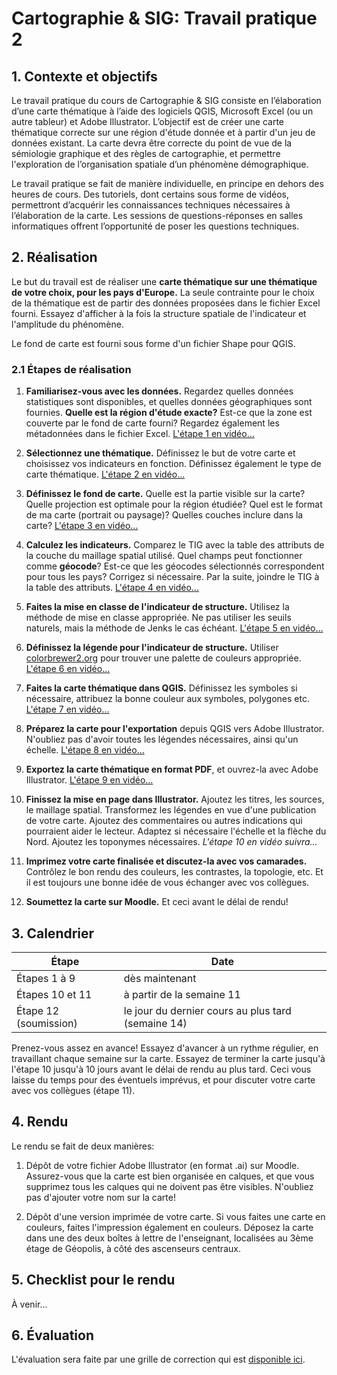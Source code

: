 # Cartographie & SIG: Travail pratique 2## 1. Contexte et objectifsLe travail pratique du cours de Cartographie & SIG consiste en l’élaboration d’une carte thématique à l’aide des logiciels QGIS, Microsoft Excel (ou un autre tableur) et Adobe Illustrator. L’objectif est de créer une carte thématique correcte sur une région d'étude donnée et à partir d'un jeu de données existant. La carte devra être correcte du point de vue de la sémiologie graphique et des règles de cartographie, et permettre l'exploration de l’organisation spatiale d’un phénomène démographique.Le travail pratique se fait de manière individuelle, en principe en dehors des heures de cours. Des tutoriels, dont certains sous forme de vidéos, permettront d’acquérir les connaissances techniques nécessaires à l’élaboration de la carte. Les sessions de questions-réponses en salles informatiques offrent l’opportunité de poser les questions techniques.## 2.	RéalisationLe but du travail est de réaliser une **carte thématique sur une thématique de votre choix, pour les pays d'Europe.** La seule contrainte pour le choix de la thématique est de partir des données proposées dans le fichier Excel fourni. Essayez d'afficher à la fois la structure spatiale de l'indicateur et l'amplitude du phénomène.Le fond de carte est fourni sous forme d'un fichier Shape pour QGIS.### 2.1 Étapes de réalisation1. **Familiarisez-vous avec les données.** Regardez quelles données statistiques sont disponibles, et quelles données géographiques sont fournies. **Quelle est la région d'étude exacte?** Est-ce que la zone est couverte par le fond de carte fourni? Regardez également les métadonnées dans le fichier Excel. [L'étape 1 en vidéo...](https://youtu.be/h99J-xgdgLI)2. **Sélectionnez une thématique.** Définissez le but de votre carte et choisissez vos indicateurs en fonction. Définissez également le type de carte thématique. [L'étape 2 en vidéo...](https://youtu.be/qjvVAz0oFaU)3. **Définissez le fond de carte.** Quelle est la partie visible sur la carte? Quelle projection est optimale pour la région étudiée? Quel est le format de ma carte (portrait ou paysage)? Quelles couches inclure dans la carte? [L'étape 3 en vidéo...](https://youtu.be/6hJUB0rBcK4)4. **Calculez les indicateurs.** Comparez le TIG avec la table des attributs de la couche du maillage spatial utilisé. Quel champs peut fonctionner comme **géocode**? Est-ce que les géocodes sélectionnés correspondent pour tous les pays? Corrigez si nécessaire. Par la suite, joindre le TIG à la table des attributs. [L'étape 4 en vidéo...](https://youtu.be/5DbfnNqA4SQ)5. **Faites la mise en classe de l'indicateur de structure.** Utilisez la méthode de mise en classe appropriée. Ne pas utiliser les seuils naturels, mais la méthode de Jenks le cas échéant. [L'étape 5 en vidéo...](https://youtu.be/gmI1Dqx2bRo)6. **Définissez la légende pour l'indicateur de structure.** Utiliser [colorbrewer2.org](http://colorbrewer2.org) pour trouver une palette de couleurs appropriée. [L'étape 6 en vidéo...](https://youtu.be/kauMUSKrzqg)7. **Faites la carte thématique dans QGIS.** Définissez les symboles si nécessaire, attribuez la bonne couleur aux symboles, polygones etc. [L'étape 7 en vidéo...](https://youtu.be/rBPu6d8qwiA)8. **Préparez la carte pour l'exportation** depuis QGIS vers Adobe Illustrator. N'oubliez pas d'avoir toutes les légendes nécessaires, ainsi qu'un échelle. [L'étape 8 en vidéo...](https://youtu.be/aN9C5QWqbR0)9. **Exportez la carte thématique en format PDF**, et ouvrez-la avec Adobe Illustrator. [L'étape 9 en vidéo...](https://youtu.be/9VuX1ZheqtA)10. **Finissez la mise en page dans Illustrator.** Ajoutez les titres, les sources, le maillage spatial. Transformez les légendes en vue d'une publication de votre carte. Ajoutez des commentaires ou autres indications qui pourraient aider le lecteur. Adaptez si nécessaire l'échelle et la flèche du Nord. Ajoutez les toponymes nécessaires. _L'étape 10 en vidéo suivra..._11. **Imprimez votre carte finalisée et discutez-la avec vos camarades.** Contrôlez le bon rendu des couleurs, les contrastes, la topologie, etc. Et il est toujours une bonne idée de vous échanger avec vos collègues.12. **Soumettez la carte sur Moodle.** Et ceci avant le délai de rendu!## 3. Calendrier|Étape       | Date ||------------|------|| Étapes 1 à 9 | dès maintenant || Étapes 10 et 11 | à partir de la semaine 11 || Étape 12 (soumission) | le jour du dernier cours au plus tard (semaine 14) |Prenez-vous assez en avance! Essayez d'avancer à un rythme régulier, en travaillant chaque semaine sur la carte. Essayez de terminer la carte jusqu'à l'étape 10 jusqu'à 10 jours avant le délai de rendu au plus tard. Ceci vous laisse du temps pour des éventuels imprévus, et pour discuter votre carte avec vos collègues (étape 11).## 4. RenduLe rendu se fait de deux manières:1. Dépôt de votre fichier Adobe Illustrator (en format .ai) sur Moodle. Assurez-vous que la carte est bien organisée en calques, et que vous supprimez tous les calques qui ne doivent pas être visibles. N'oubliez pas d'ajouter votre nom sur la carte!2. Dépôt d'une version imprimée de votre carte. Si vous faites une carte en couleurs, faites l'impression également en couleurs. Déposez la carte dans une des deux boîtes à lettre de l'enseignant, localisées au 3ème étage de Géopolis, à côté des ascenseurs centraux. ## 5. Checklist pour le rendu

À venir...


## 6. Évaluation

L'évaluation sera faite par une grille de correction qui est [disponible ici](https://docs.google.com/spreadsheets/d/1isTT-3XlaSGlc5opU52LZL6dUKrrNHM7Bkn5HKR3SRE).